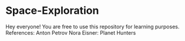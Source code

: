 # Space-Exploration
Hey everyone! You are free to use this repository for learning purposes. 
References:
Anton Petrov
Nora Eisner: Planet Hunters

